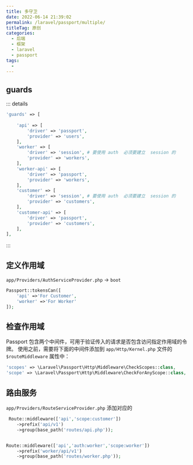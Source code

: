 ```yaml
---
title: 多守卫
date: 2022-06-14 21:39:02
permalink: /laravel/passport/multiple/
titleTag: 原创
categories:
  - 后端
  - 框架
  - laravel
  - passport
tags:
  - 
---
```

## guards

::: details
```php
'guards' => [
    
    'api' => [
        'driver' => 'passport',
        'provider' => 'users',
    ],
    'worker' => [
        'driver' => 'session', # 要使用 auth  必须要建立  session 的
        'provider' => 'workers',
    ],
    'worker-api' => [
        'driver' => 'passport',
        'provider' => 'workers',
    ],
    'customer' => [
        'driver' => 'session', # 要使用 auth  必须要建立  session 的
        'provider' => 'customers',
    ],
    'customer-api' => [
        'driver' => 'passport',
        'provider' => 'customers',
    ],
],
```
:::


## 定义作用域
`app/Providers/AuthServiceProvider.php` -> `boot` 
```php
Passport::tokensCan([
    'api' =>'For Customer',
    'worker' =>'For Worker'
]);
```

## 检查作用域
Passport 包含两个中间件，可用于验证传入的请求是否包含访问指定作用域的令牌。 使用之前，需要将下面的中间件添加到 `app/Http/Kernel.php` 文件的 `$routeMiddleware` 属性中：

```php
'scopes' => \Laravel\Passport\Http\Middleware\CheckScopes::class,
'scope' => \Laravel\Passport\Http\Middleware\CheckForAnyScope::class,

```

## 路由服务
`app/Providers/RouteServiceProvider.php` 添加对应的

```php
 Route::middleware(['api','scope:customer'])
    ->prefix('api/v1')
    ->group(base_path('routes/api.php'));


Route::middleware(['api','auth:worker','scope:worker'])
    ->prefix('worker/api/v1')
    ->group(base_path('routes/worker.php'));

```